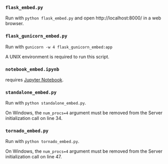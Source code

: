 ### `flask_embed.py`

Run with `python flask_embed.py` and open http://localhost:8000/ in a web browser.

### `flask_gunicorn_embed.py`

Run with `gunicorn -w 4 flask_gunicorn_embed:app`

A UNIX environment is required to run this script.

### `notebook_embed.ipynb`

requires [Jupyter Notebook](https://jupyter.org/).

### `standalone_embed.py`

Run with `python standalone_embed.py`.

On Windows, the `num_procs=4` argument must be removed from the Server initialization call on line 34.

### `tornado_embed.py`

Run with `python tornado_embed.py`.

On Windows, the `num_procs=4` argument must be removed from the Server initialization call on line 47.
